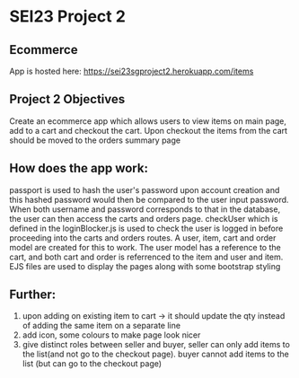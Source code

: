 # SEI23 Project 2

## Ecommerce

App is hosted here: https://sei23sgproject2.herokuapp.com/items

## Project 2 Objectives
Create an ecommerce app which allows users to view items on main page, add to a cart and checkout the cart. Upon checkout the items from the cart should be moved to the orders summary page


## How does the app work:
passport is used to hash the user's password upon account creation and this hashed password would then be compared to the user input password.
When both username and password corresponds to that in the database, the user can then access the carts and orders page.
checkUser which is defined in the loginBlocker.js is used to check the user is logged in before proceeding into the carts and orders routes.
A user, item, cart and order model are created for this to work.
The user model has a reference to the cart, and both cart and order is referrenced to the item and user and item.
EJS files are used to display the pages along with some bootstrap styling

## Further:
1) upon adding on existing item to cart -> it should update the qty instead of adding the same item on a separate line
2) add icon, some colours to make page look nicer
3) give distinct roles between seller and buyer, seller can only add items to the list(and not go to the checkout page).
buyer cannot add items to the list (but can go to the checkout page)

